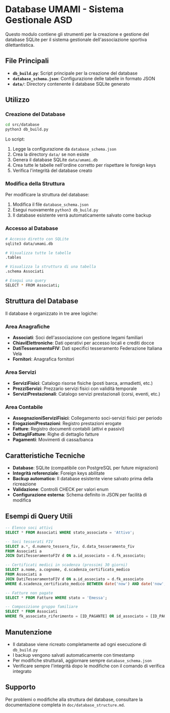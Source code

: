 # Database UMAMI - Sistema Gestionale ASD

Questo modulo contiene gli strumenti per la creazione e gestione del database SQLite per il sistema gestionale dell'associazione sportiva dilettantistica.

## File Principali

- **`db_build.py`**: Script principale per la creazione del database
- **`database_schema.json`**: Configurazione delle tabelle in formato JSON
- **`data/`**: Directory contenente il database SQLite generato

## Utilizzo

### Creazione del Database

```bash
cd src/database
python3 db_build.py
```

Lo script:
1. Legge la configurazione da `database_schema.json`
2. Crea la directory `data/` se non esiste
3. Genera il database SQLite `data/umami.db`
4. Crea tutte le tabelle nell'ordine corretto per rispettare le foreign keys
5. Verifica l'integrità del database creato

### Modifica della Struttura

Per modificare la struttura del database:

1. Modifica il file `database_schema.json`
2. Esegui nuovamente `python3 db_build.py`
3. Il database esistente verrà automaticamente salvato come backup

### Accesso al Database

```bash
# Accesso diretto con SQLite
sqlite3 data/umami.db

# Visualizza tutte le tabelle
.tables

# Visualizza la struttura di una tabella
.schema Associati

# Esegui una query
SELECT * FROM Associati;
```

## Struttura del Database

Il database è organizzato in tre aree logiche:

### Area Anagrafiche
- **Associati**: Soci dell'associazione con gestione legami familiari
- **ChiaviElettroniche**: Dati operativi per accesso locali e crediti docce
- **DatiTesseramentoFIV**: Dati specifici tesseramento Federazione Italiana Vela
- **Fornitori**: Anagrafica fornitori

### Area Servizi
- **ServiziFisici**: Catalogo risorse fisiche (posti barca, armadietti, etc.)
- **PrezziServizi**: Prezzario servizi fisici con validità temporale
- **ServiziPrestazionali**: Catalogo servizi prestazionali (corsi, eventi, etc.)

### Area Contabile
- **AssegnazioniServiziFisici**: Collegamento soci-servizi fisici per periodo
- **ErogazioniPrestazioni**: Registro prestazioni erogate
- **Fatture**: Registro documenti contabili (attivi e passivi)
- **DettagliFatture**: Righe di dettaglio fatture
- **Pagamenti**: Movimenti di cassa/banca

## Caratteristiche Tecniche

- **Database**: SQLite (compatibile con PostgreSQL per future migrazioni)
- **Integrità referenziale**: Foreign keys abilitate
- **Backup automatico**: Il database esistente viene salvato prima della ricreazione
- **Validazione**: Controlli CHECK per valori enum
- **Configurazione esterna**: Schema definito in JSON per facilità di modifica

## Esempi di Query Utili

```sql
-- Elenco soci attivi
SELECT * FROM Associati WHERE stato_associato = 'Attivo';

-- Soci tesserati FIV
SELECT a.*, d.numero_tessera_fiv, d.data_tesseramento_fiv 
FROM Associati a 
JOIN DatiTesseramentoFIV d ON a.id_associato = d.fk_associato;

-- Certificati medici in scadenza (prossimi 30 giorni)
SELECT a.nome, a.cognome, d.scadenza_certificato_medico
FROM Associati a 
JOIN DatiTesseramentoFIV d ON a.id_associato = d.fk_associato 
WHERE d.scadenza_certificato_medico BETWEEN date('now') AND date('now', '+30 days');

-- Fatture non pagate
SELECT * FROM Fatture WHERE stato = 'Emessa';

-- Composizione gruppo familiare
SELECT * FROM Associati 
WHERE fk_associato_riferimento = [ID_PAGANTE] OR id_associato = [ID_PAGANTE];
```

## Manutenzione

- Il database viene ricreato completamente ad ogni esecuzione di `db_build.py`
- I backup vengono salvati automaticamente con timestamp
- Per modifiche strutturali, aggiornare sempre `database_schema.json`
- Verificare sempre l'integrità dopo le modifiche con il comando di verifica integrato

## Supporto

Per problemi o modifiche alla struttura del database, consultare la documentazione completa in `doc/database_structure.md`.

